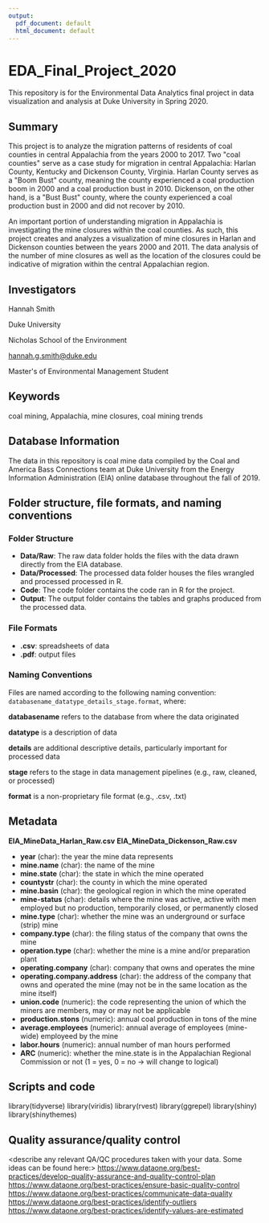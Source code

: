 ```yaml
---
output:
  pdf_document: default
  html_document: default
---
```

# EDA_Final_Project_2020
This repository is for the Environmental Data Analytics final project in data visualization and analysis at Duke University in Spring 2020.

## Summary
This project is to analyze the migration patterns of residents of coal counties in central Appalachia from the years 2000 to 2017. Two "coal counties" serve as a case study for migration in central Appalachia: Harlan County, Kentucky and Dickenson County, Virginia. Harlan County serves as a "Boom Bust" county, meaning the county experienced a coal production boom in 2000 and a coal production bust in 2010. Dickenson, on the other hand, is a "Bust Bust" county, where the county experienced a coal production bust in 2000 and did not recover by 2010.

An important portion of understanding migration in Appalachia is investigating the mine closures within the coal counties. As such, this project creates and analyzes a visualization of mine closures in Harlan and Dickenson counties between the years 2000 and 2011. The data analysis of the number of mine closures as well as the location of the closures could be indicative of migration within the central Appalachian region.

## Investigators
Hannah Smith

Duke University 

Nicholas School of the Environment

hannah.g.smith@duke.edu

Master's of Environmental Management Student

## Keywords

coal mining, Appalachia, mine closures, coal mining trends

## Database Information

The data in this repository is coal mine data compiled by the Coal and America Bass Connections team at Duke University from the Energy Information Administration (EIA) online database throughout the fall of 2019. 

## Folder structure, file formats, and naming conventions 

### Folder Structure

* **Data/Raw**: The raw data folder holds the files with the data drawn directly from the EIA database.
* **Data/Processed**: The processed data folder houses the files wrangled and processed processed in R. 
* **Code**: The code folder contains the code ran in R for the project.
* **Output**: The output folder contains the tables and graphs produced from the processed data.

### File Formats

* **.csv**: spreadsheets of data
* **.pdf**: output files

### Naming Conventions
Files are named according to the following naming convention: `databasename_datatype_details_stage.format`, where:

**databasename** refers to the database from where the data originated

**datatype** is a description of data 

**details** are additional descriptive details, particularly important for processed data 

**stage** refers to the stage in data management pipelines (e.g., raw, cleaned, or processed)

**format** is a non-proprietary file format (e.g., .csv, .txt)

## Metadata
**EIA_MineData_Harlan_Raw.csv**
**EIA_MineData_Dickenson_Raw.csv**

* **year** (char): the year the mine data represents
* **mine.name** (char): the name of the mine
* **mine.state** (char): the state in which the mine operated
* **countystr** (char): the county in which the mine operated
* **mine.basin** (char): the geological region in which the mine operated
* **mine-status** (char): details where the mine was active, active with men employed but no production, temporarily closed, or permanently closed
* **mine.type** (char): whether the mine was an underground or surface (strip) mine
* **company.type** (char): the filing status of the company that owns the mine
* **operation.type** (char): whether the mine is a mine and/or preparation plant
* **operating.company** (char): company that owns and operates the mine
* **operating.company.address** (char): the address of the company that owns and operated the mine (may not be in the same location as the mine itself)
* **union.code** (numeric): the code representing the union of which the miners are members, may or may not be applicable
* **production.stons** (numeric): annual coal production in tons of the mine
* **average.employees** (numeric): annual average of employees (mine-wide) employeed by the mine
* **labor.hours** (numeric): annual number of man hours performed
* **ARC** (numeric): whether the mine.state is in the Appalachian Regional Commission or not (1 = yes, 0 = no -> will change to logical)

## Scripts and code

library(tidyverse)
library(viridis)
library(rvest)
library(ggrepel)
library(shiny)
library(shinythemes)

## Quality assurance/quality control

<describe any relevant QA/QC procedures taken with your data. Some ideas can be found here:>
<https://www.dataone.org/best-practices/develop-quality-assurance-and-quality-control-plan>
<https://www.dataone.org/best-practices/ensure-basic-quality-control>
<https://www.dataone.org/best-practices/communicate-data-quality>
<https://www.dataone.org/best-practices/identify-outliers>
<https://www.dataone.org/best-practices/identify-values-are-estimated>
